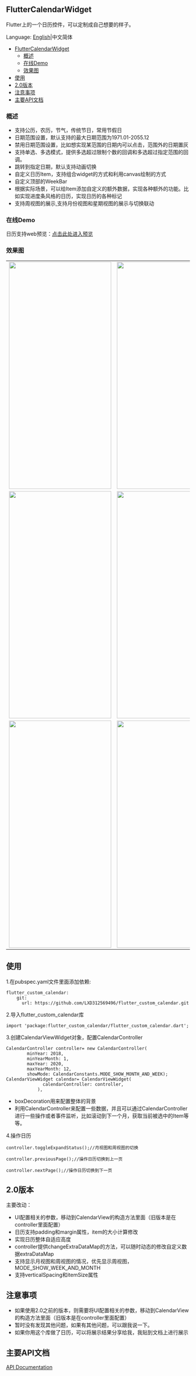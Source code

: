 
## FlutterCalendarWidget

Flutter上的一个日历控件，可以定制成自己想要的样子。

Language: [English](README_en.md)|中文简体

- [FlutterCalendarWidget](#fluttercalendarwidget)
  - [概述](#%e6%a6%82%e8%bf%b0)
  - [在线Demo](#%e5%9c%a8%e7%ba%bfdemo)
  - [效果图](#%e6%95%88%e6%9e%9c%e5%9b%be)
- [使用](#%e4%bd%bf%e7%94%a8)
- [2.0版本](#20%e7%89%88%e6%9c%ac)
- [注意事项](#%e6%b3%a8%e6%84%8f%e4%ba%8b%e9%a1%b9)
- [主要API文档](#%e4%b8%bb%e8%a6%81api%e6%96%87%e6%a1%a3)

### 概述

* 支持公历，农历，节气，传统节日，常用节假日
* 日期范围设置，默认支持的最大日期范围为1971.01-2055.12
* 禁用日期范围设置，比如想实现某范围的日期内可以点击，范围外的日期置灰
* 支持单选、多选模式，提供多选超过限制个数的回调和多选超过指定范围的回调。
* 跳转到指定日期，默认支持动画切换
* 自定义日历Item，支持组合widget的方式和利用canvas绘制的方式
* 自定义顶部的WeekBar
* 根据实际场景，可以给Item添加自定义的额外数据，实现各种额外的功能。比如实现进度条风格的日历，实现日历的各种标记
* 支持周视图的展示,支持月份视图和星期视图的展示与切换联动

### 在线Demo

日历支持web预览：[点击此处进入预览](https://lxd312569496.github.io/flutter_custom_calendar/#/)


### 效果图

<table>
<tbody>
<tr>
<td>
<img src="https://tva1.sinaimg.cn/large/006y8mN6ly1g8hjt66daxj30n01dsad5.jpg" width="280" height="620">
</td>
<td>
<img src="https://user-gold-cdn.xitu.io/2019/10/9/16db060ca77ecad2?w=828&h=1792&f=png&s=126261" width="280" height="620">
</td>
</tr>

<tr>
<td>
<img src="https://user-gold-cdn.xitu.io/2019/10/9/16db061203661eca?w=828&h=1792&f=png&s=157230" width="280" height="620">
</td>
<td>
<img src="https://user-gold-cdn.xitu.io/2019/10/9/16db0614e44b6e0d?w=828&h=1792&f=png&s=145423" width="280" height="620">
</td>
<td>
<img src="https://user-gold-cdn.xitu.io/2019/10/9/16db0619af4c854a?w=828&h=1792&f=png&s=129203" width="280" height="620">
</td>
</tr>

<tr>
<td>
<img src="https://user-gold-cdn.xitu.io/2019/10/9/16db061ef0ed35dd?w=828&h=1792&f=png&s=81260" width="280" height="620">
</td>
<td>
<img src="https://tva1.sinaimg.cn/large/006y8mN6ly1g8hji5yiqkj30u01sx0wy.jpg" width="280" height="620">
</td>
<td>
<img src="https://tva1.sinaimg.cn/large/006y8mN6ly1g8hjntithzj30u01sxtcl.jpg" width="280" height="620">
</td>
</tr>

</tbody>
</table>


## 使用

1.在pubspec.yaml文件里面添加依赖:
```
flutter_custom_calendar:
    git:
      url: https://github.com/LXD312569496/flutter_custom_calendar.git
```

2.导入flutter_custom_calendar库
```
import 'package:flutter_custom_calendar/flutter_custom_calendar.dart';
```

3.创建CalendarViewWidget对象，配置CalendarController
```
CalendarController controller= new CalendarController(
        minYear: 2018,
        minYearMonth: 1,
        maxYear: 2020,
        maxYearMonth: 12,
        showMode: CalendarConstants.MODE_SHOW_MONTH_AND_WEEK);
CalendarViewWidget calendar= CalendarViewWidget(
              calendarController: controller,
            ),
```

* boxDecoration用来配置整体的背景
* 利用CalendarController来配置一些数据，并且可以通过CalendarController进行一些操作或者事件监听，比如滚动到下一个月，获取当前被选中的Item等等。

4.操作日历
```
controller.toggleExpandStatus();//月视图和周视图的切换
```

```
controller.previousPage();//操作日历切换到上一页
```

```
controller.nextPage();//操作日历切换到下一页
```


## 2.0版本
主要改动：
* UI配置相关的参数，移动到CalendarView的构造方法里面（旧版本是在controller里面配置）
* 日历支持padding和margin属性，item的大小计算修改
* 实现日历整体自适应高度
* controller提供changeExtraDataMap的方法，可以随时动态的修改自定义数据extraDataMap
* 支持显示月视图和周视图的情况，优先显示周视图，MODE_SHOW_WEEK_AND_MONTH
* 支持verticalSpacing和itemSize属性


## 注意事项

* 如果使用2.0之前的版本，则需要将UI配置相关的参数，移动到CalendarView的构造方法里面（旧版本是在controller里面配置）
* 暂时没有发现其他问题，如果有其他问题，可以跟我说一下。
* 如果你用这个库做了日历，可以将展示结果分享给我，我贴到文档上进行展示

## 主要API文档

[API Documentation](https://github.com/fluttercandies/flutter_custom_calendar/blob/master/API.md)

